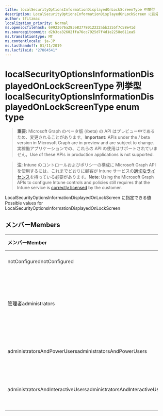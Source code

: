 ```yaml
---
title: localSecurityOptionsInformationDisplayedOnLockScreenType 列挙型
description: LocalSecurityOptionsInformationDisplayedOnLockScreen に指定できる値
author: tfitzmac
localization_priority: Normal
ms.openlocfilehash: 69923676a283e83778012222abb3255f7c58e41d
ms.sourcegitcommit: d2b3ca32602ffa76cc7925d7f4d1e2258e611ea5
ms.translationtype: MT
ms.contentlocale: ja-JP
ms.lasthandoff: 01/11/2019
ms.locfileid: "27864541"
---
```

# <a name="localsecurityoptionsinformationdisplayedonlockscreentype-enum-type"></a><span data-ttu-id="ee20d-103">localSecurityOptionsInformationDisplayedOnLockScreenType 列挙型</span><span class="sxs-lookup"><span data-stu-id="ee20d-103">localSecurityOptionsInformationDisplayedOnLockScreenType enum type</span></span>

> <span data-ttu-id="ee20d-104">**重要:** Microsoft Graph のベータ版 (/beta) の API はプレビュー中であるため、変更されることがあります。</span><span class="sxs-lookup"><span data-stu-id="ee20d-104">**Important:** APIs under the / beta version in Microsoft Graph are in preview and are subject to change.</span></span> <span data-ttu-id="ee20d-105">実稼働アプリケーションでの、これらの API の使用はサポートされていません。</span><span class="sxs-lookup"><span data-stu-id="ee20d-105">Use of these APIs in production applications is not supported.</span></span>

> <span data-ttu-id="ee20d-106">**注:** Intune のコントロールおよびポリシーの構成に Microsoft Graph API を使用するには、これまでどおりに顧客が Intune サービスの[適切なライセンス](https://go.microsoft.com/fwlink/?linkid=839381)を持っている必要があります。</span><span class="sxs-lookup"><span data-stu-id="ee20d-106">**Note:** Using the Microsoft Graph APIs to configure Intune controls and policies still requires that the Intune service is [correctly licensed](https://go.microsoft.com/fwlink/?linkid=839381) by the customer.</span></span>

<span data-ttu-id="ee20d-107">LocalSecurityOptionsInformationDisplayedOnLockScreen に指定できる値</span><span class="sxs-lookup"><span data-stu-id="ee20d-107">Possible values for LocalSecurityOptionsInformationDisplayedOnLockScreen</span></span>
## <a name="members"></a><span data-ttu-id="ee20d-108">メンバー</span><span class="sxs-lookup"><span data-stu-id="ee20d-108">Members</span></span>
|<span data-ttu-id="ee20d-109">メンバー</span><span class="sxs-lookup"><span data-stu-id="ee20d-109">Member</span></span>|<span data-ttu-id="ee20d-110">値</span><span class="sxs-lookup"><span data-stu-id="ee20d-110">Value</span></span>|<span data-ttu-id="ee20d-111">説明</span><span class="sxs-lookup"><span data-stu-id="ee20d-111">Description</span></span>|
|:---|:---|:---|
|<span data-ttu-id="ee20d-112">notConfigured</span><span class="sxs-lookup"><span data-stu-id="ee20d-112">notConfigured</span></span>|<span data-ttu-id="ee20d-113">0</span><span class="sxs-lookup"><span data-stu-id="ee20d-113">0</span></span>|<span data-ttu-id="ee20d-114">構成されていません</span><span class="sxs-lookup"><span data-stu-id="ee20d-114">Not Configured</span></span>|
|<span data-ttu-id="ee20d-115">管理者</span><span class="sxs-lookup"><span data-stu-id="ee20d-115">administrators</span></span>|<span data-ttu-id="ee20d-116">1</span><span class="sxs-lookup"><span data-stu-id="ee20d-116">1</span></span>|<span data-ttu-id="ee20d-117">ユーザーの表示名、ドメイン名とユーザー名</span><span class="sxs-lookup"><span data-stu-id="ee20d-117">User display name, domain and user names</span></span>|
|<span data-ttu-id="ee20d-118">administratorsAndPowerUsers</span><span class="sxs-lookup"><span data-stu-id="ee20d-118">administratorsAndPowerUsers</span></span>|<span data-ttu-id="ee20d-119">2</span><span class="sxs-lookup"><span data-stu-id="ee20d-119">2</span></span>|<span data-ttu-id="ee20d-120">ユーザーの表示名のみ</span><span class="sxs-lookup"><span data-stu-id="ee20d-120">User display name only</span></span>|
|<span data-ttu-id="ee20d-121">administratorsAndInteractiveUsers</span><span class="sxs-lookup"><span data-stu-id="ee20d-121">administratorsAndInteractiveUsers</span></span>|<span data-ttu-id="ee20d-122">3</span><span class="sxs-lookup"><span data-stu-id="ee20d-122">3</span></span>|<span data-ttu-id="ee20d-123">ユーザー情報を表示しません。</span><span class="sxs-lookup"><span data-stu-id="ee20d-123">Do not display user information</span></span>|





